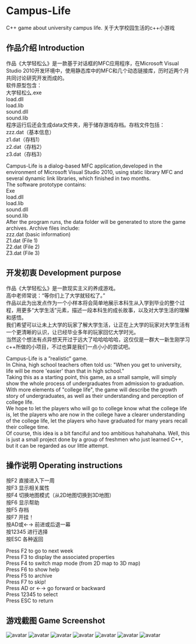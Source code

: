 # Campus-Life 

C++ game about university campus life. 关于大学校园生活的c++小游戏

## 作品介绍 Introduction
作品《大学轻松么》是一款基于对话框的MFC应用程序，在Microsoft Visual Studio 2010开发环境中，使用静态库中的MFC和几个动态链接库，历时近两个月共同讨论研究开发而成的。</br>
软件原型包含：</br>
大学轻松么.exe</br>
load.dll</br>
load.lib</br>
sound.dll</br>
sound.lib</br>
程序运行后还会生成data文件夹，用于储存游戏存档。存档文件包括：</br>
zzz.dat（基本信息）</br>
z1.dat（存档1）</br>
z2.dat（存档2）</br>
z3.dat（存档3）</br>

Campus-Life is a dialog-based MFC application,developed in the environment of Microsoft Visual Studio 2010, using static library MFC and several dynamic link libraries, which finished in two months. </br>
The software prototype contains: </br>
Exe </br>
load.dll</br>
load.lib</br>
sound.dll</br>
sound.lib</br>
After the program runs, the data folder will be generated to store the game archives. Archive files include: </br>
zzz.dat (basic information) </br>
Z1.dat (File 1) </br>
Z2.dat (File 2) </br>
Z3.dat (File 3) </br>

## 开发初衷 Development purpose

作品《大学轻松么》是一款现实主义的养成游戏。</br>
高中老师常说：“等你们上了大学就轻松了。” </br>
作品以此为出发点作为一个小样本将会简单地展示本科生从入学到毕业的整个过程，用更多“大学生活”元素，描述一段本科生的成长故事，以及对大学生活的理解和感悟。</br>
我们希望可以让未上大学的玩家了解大学生活，让正在上大学的玩家对大学生活有一个更清晰的认识，让已经毕业多年的玩家回忆大学时光。</br>
当然这个想法有点异想天开过于远大了哈哈哈哈哈，这仅仅是一群大一新生刚学习c++所做的小项目，不过也算是我们一点小小的尝试吧。</br>

Campus-Life is a ”realistic“ game. </br>
In China, high school teachers often told us: "When you get to university, life will be more 'easier' than that in high school." </br>
Taking this as a starting point, this game, as a small sample, will simply show the whole process of undergraduates from admission to graduation. With more elements of "college life", the game will describe the growth story of undergraduates, as well as their understanding and perception of college life. </br>
We hope to let the players who will go to college know what the college life is, let the players who are now in the college have a clearer understanding of the college life, let the players who have graduated for many years recall their college time. </br>
Of course, this idea is a bit fanciful and too ambitious hahahahaha. Well, this is just a small project done by a group of freshmen who just learned C++, but it can be regarded as our little attempt. </br>

## 操作说明 Operating instructions
按F2 直接进入下一周</br>
按F3 显示相关属性</br>
按F4 切换地图模式（从2D地图切换到3D地图）</br>
按F6 显示帮助</br>
按F5 存档</br>
按F7 开挂！</br>
按AD或←→  前进或后退一幕</br>
按12345      进行选择</br>
按ESC        各种返回</br>

Press F2 to go to next week </br>
Press F3 to display the associated properties </br>
Press F4 to switch map mode (from 2D map to 3D map) </br>
Press F6 to show help </br>
Press F5 to archive </br>
Press F7 to skip! </br>
Press AD or ←→ go forward or backward </br>
Press 12345 to select </br>
Press ESC  to return </br>

## 游戏截图 Game Screenshot

![avatar](/images/interface.png)
![avatar](/images/archive.png)
![avatar](/images/img1.png)
![avatar](/images/img2.png)
![avatar](/images/img3.png)
![avatar](/images/img4.png)
![avatar](/images/img5.png)
